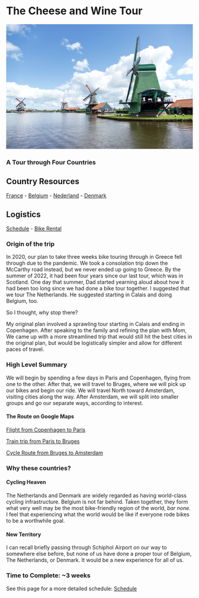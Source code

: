 # The Cheese and Wine Tour
![windmills](windmills.jpg)
### A Tour through Four Countries

## Country Resources
[France](France.md) - [Belgium](Belgium.md) - [Nederland](Nederland.md) - [Denmark](Denmark.md)

## Logistics
[Schedule](Schedule.md) - [Bike Rental](Bike%20Rental.md)

### Origin of the trip

In 2020, our plan to take three weeks bike touring through in Greece fell through due to the pandemic. We took a consolation trip down the McCarthy road instead, but we never ended up going to Greece. By the summer of 2022, it had been four years since our last tour, which was in Scotland.
One day that summer, Dad started yearning aloud about how it had been too long since we had done a bike tour together. I suggested that we tour The Netherlands. He suggested starting in Calais and doing Belgium, too.

So I thought, why stop there?

My original plan involved a sprawling tour starting in Calais and ending in Copenhagen. After speaking to the family and refining the plan with Mom, We came up with a more streamlined trip that would still hit the best cities in the original plan, but would be logistically simpler and allow for different paces of travel.

### High Level Summary

We will begin by spending a few days in Paris and Copenhagen, flying from one to the other. After that, we will travel to Bruges, where we will pick up our bikes and begin our ride. We will travel North toward Amsterdam, visiting cities along the way. After Amsterdam, we will split into smaller groups and go our separate ways, according to interest.

#### The Route on Google Maps

[Flight from Copenhagen to Paris](https://www.google.com/maps/dir/Copenhagen,+Denmark/Paris,+France/@52.0421116,3.9907007,6.25z/data=!4m15!4m14!1m5!1m1!1s0x4652533c5c803d23:0x4dd7edde69467b8!2m2!1d12.5683372!2d55.6760968!1m5!1m1!1s0x47e66e1f06e2b70f:0x40b82c3688c9460!2m2!1d2.3522219!2d48.856614!3e4!4e1)

[Train trip from Paris to Bruges](https://www.google.com/maps/dir/Paris,+France/Bruges,+Belgium/@49.8406712,3.4000694,8z/data=!4m15!4m14!1m5!1m1!1s0x47e66e1f06e2b70f:0x40b82c3688c9460!2m2!1d2.3522219!2d48.856614!1m5!1m1!1s0x47c350d0c11e420d:0x1aa2f35ac8834df7!2m2!1d3.2247552!2d51.2091807!3e0!4e1)

[Cycle Route from Bruges to Amsterdam](https://www.google.com/maps/dir/Bruges,+Belgium/Rotterdam,+Netherlands/Amsterdam,+Netherlands/@51.7878947,3.5086437,9z/data=!3m1!4b1!4m21!4m20!1m5!1m1!1s0x47c350d0c11e420d:0x1aa2f35ac8834df7!2m2!1d3.2247552!2d51.2091807!1m5!1m1!1s0x47c5b7605f54c47d:0x5229bbac955e4b85!2m2!1d4.4777326!2d51.9244201!1m5!1m1!1s0x47c63fb5949a7755:0x6600fd4cb7c0af8d!2m2!1d4.9041389!2d52.3675734!3e1!4e1)

### Why these countries?

#### Cycling Heaven
The Netherlands and Denmark are widely regarded as having world-class cycling infrastructure. Belgium is not far behind. Taken together, they form what very well may be the most bike-friendly region of the world, *bar none.* I feel that experiencing what the world would be like if everyone rode bikes to be a worthwhile goal.

#### New Territory
I can recall briefly passing through Schiphol Airport on our way to somewhere else before, but none of us have done a proper tour of Belgium, The Netherlands, or Denmark. It would be a new experience for all of us.

### Time to Complete: ~3 weeks

See this page for a more detailed schedule: [Schedule](Schedule.md)
